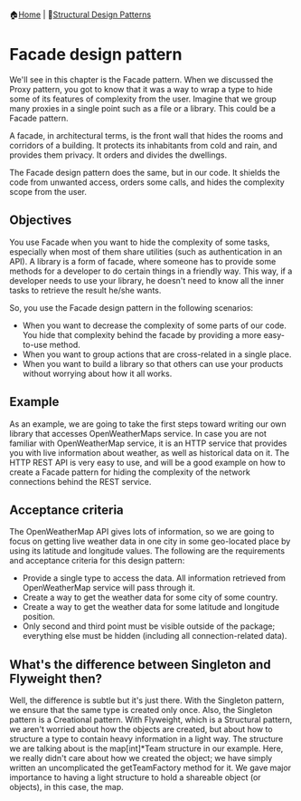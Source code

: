 :house:[Home](https://github.com/DevilsTear/go-design-patterns/ "Table of Contents") | :file_folder:[Structural Design Patterns](https://github.com/DevilsTear/go-design-patterns/tree/main/gang-of-four/structural/ "Structural Design Patterns Table of Contents")
# Facade design pattern
We'll see in this chapter is the Facade pattern. When we discussed the
Proxy pattern, you got to know that it was a way to wrap a type to hide some of its
features of complexity from the user. Imagine that we group many proxies in a single point
such as a file or a library. This could be a Facade pattern.

A facade, in architectural terms, is the front wall that hides the rooms and corridors of a
building. It protects its inhabitants from cold and rain, and provides them privacy. It orders
and divides the dwellings.

The Facade design pattern does the same, but in our code. It shields the code from
unwanted access, orders some calls, and hides the complexity scope from the user.

## Objectives
You use Facade when you want to hide the complexity of some tasks, especially when most
of them share utilities (such as authentication in an API). A library is a form of facade,
where someone has to provide some methods for a developer to do certain things in a
friendly way. This way, if a developer needs to use your library, he doesn't need to know all
the inner tasks to retrieve the result he/she wants.

So, you use the Facade design pattern in the following scenarios:
- When you want to decrease the complexity of some parts of our code. You hide
that complexity behind the facade by providing a more easy-to-use method.
- When you want to group actions that are cross-related in a single place.
- When you want to build a library so that others can use your products without
worrying about how it all works.

## Example
As an example, we are going to take the first steps toward writing our own library that
accesses OpenWeatherMaps service. In case you are not familiar with OpenWeatherMap
service, it is an HTTP service that provides you with live information about weather, as well
as historical data on it. The HTTP REST API is very easy to use, and will be a good example
on how to create a Facade pattern for hiding the complexity of the network connections
behind the REST service.

## Acceptance criteria
The OpenWeatherMap API gives lots of information, so we are going to focus on getting live
weather data in one city in some geo-located place by using its latitude and longitude
values. The following are the requirements and acceptance criteria for this design pattern:
- Provide a single type to access the data. All information retrieved from
OpenWeatherMap service will pass through it.
- Create a way to get the weather data for some city of some country.
- Create a way to get the weather data for some latitude and longitude position.
- Only second and third point must be visible outside of the package; everything
else must be hidden (including all connection-related data).

## What's the difference between Singleton and Flyweight then?
Well, the difference is subtle but it's just there. With the Singleton pattern, we ensure that
the same type is created only once. Also, the Singleton pattern is a Creational pattern. With
Flyweight, which is a Structural pattern, we aren't worried about how the objects are
created, but about how to structure a type to contain heavy information in a light way. The
structure we are talking about is the map[int]*Team structure in our example. Here, we
really didn't care about how we created the object; we have simply written an
uncomplicated the getTeamFactory method for it. We gave major importance to having a
light structure to hold a shareable object (or objects), in this case, the map.